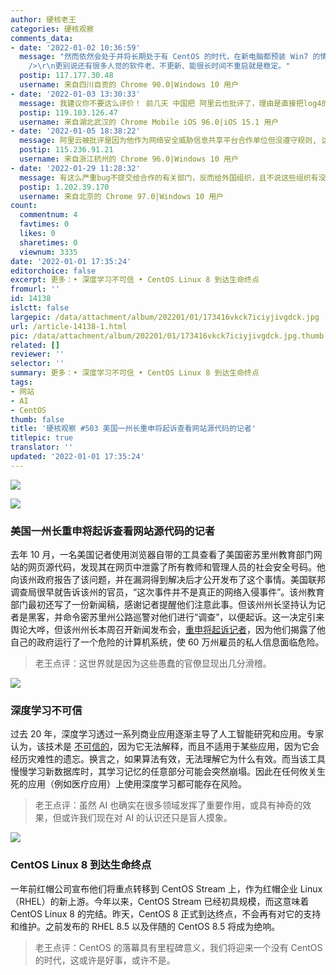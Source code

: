 ```yaml
---
author: 硬核老王
categories: 硬核观察
comments_data:
- date: '2022-01-02 10:36:59'
  message: "然而依然会处于并将长期处于有 CentOS 的时代，在新电脑都预装 Win7 的情况下，Win10 过了好几年才超过 Win7。<br />\r\n<br
    />\r\n更别说还有很多人觉的软件老、不更新、能很长时间不重启就是稳定。"
  postip: 117.177.30.48
  username: 来自四川自贡的 Chrome 90.0|Windows 10 用户
- date: '2022-01-03 13:30:33'
  message: 我建议你不要这么评价！ 前几天 中国把 阿里云也批评了，理由是直接把log4的漏洞提交给阿帕奇基金会！没有提前提交给有关部门。
  postip: 119.103.126.47
  username: 来自湖北武汉的 Chrome Mobile iOS 96.0|iOS 15.1 用户
- date: '2022-01-05 18:38:22'
  message: 阿里云被批评是因为他作为网络安全威胁信息共享平台合作单位但没遵守规则, 这有问题吗
  postip: 115.236.91.21
  username: 来自浙江杭州的 Chrome 96.0|Windows 10 用户
- date: '2022-01-29 11:28:32'
  message: 有这么严重bug不提交给合作的有关部门，反而给外国组织，且不说这些组织有没有政府属性，单是这种事就值得批评了。
  postip: 1.202.39.170
  username: 来自北京的 Chrome 97.0|Windows 10 用户
count:
  commentnum: 4
  favtimes: 0
  likes: 0
  sharetimes: 0
  viewnum: 3335
date: '2022-01-01 17:35:24'
editorchoice: false
excerpt: 更多：• 深度学习不可信 • CentOS Linux 8 到达生命终点
fromurl: ''
id: 14138
islctt: false
largepic: /data/attachment/album/202201/01/173416vkck7iciyjivgdck.jpg
url: /article-14138-1.html
pic: /data/attachment/album/202201/01/173416vkck7iciyjivgdck.jpg.thumb.jpg
related: []
reviewer: ''
selector: ''
summary: 更多：• 深度学习不可信 • CentOS Linux 8 到达生命终点
tags:
- 网站
- AI
- CentOS
thumb: false
title: '硬核观察 #503 美国一州长重申将起诉查看网站源代码的记者'
titlepic: true
translator: ''
updated: '2022-01-01 17:35:24'
---
```


![](/data/attachment/album/202201/01/173416vkck7iciyjivgdck.jpg)


![](/data/attachment/album/202201/01/173431amonf1ug15t02125.jpg)


### 美国一州长重申将起诉查看网站源代码的记者


去年 10 月，一名美国记者使用浏览器自带的工具查看了美国密苏里州教育部门网站的网页源代码，发现其在网页中泄露了所有教师和管理人员的社会安全号码。他向该州政府报告了该问题，并在漏洞得到解决后才公开发布了这个事情。美国联邦调查局很早就告诉该州的官员，“这次事件并不是真正的网络入侵事件”。该州教育部门最初还写了一份新闻稿，感谢记者提醒他们注意此事。但该州州长坚持认为记者是黑客，并命令密苏里州公路巡警对他们进行“调查”，以便起诉。这一决定引来舆论大哗，但该州州长本周召开新闻发布会，[重申将起诉记者](https://www.theverge.com/2021/12/31/22861188/missouri-governor-mike-parson-hack-website-source-code)，因为他们揭露了他自己的政府运行了一个危险的计算机系统，使 60 万州雇员的私人信息面临危险。



> 
> 老王点评：这世界就是因为这些愚蠢的官僚显现出几分滑稽。
> 
> 
> 


![](/data/attachment/album/202201/01/173451kht224g923sfhih4.jpg)


### 深度学习不可信


过去 20 年，深度学习透过一系列商业应用逐渐主导了人工智能研究和应用。专家认为，该技术是 [不可信的](https://spectrum.ieee.org/deep-learning-cant-be-trusted)，因为它无法解释，而且不适用于某些应用，因为它会经历灾难性的遗忘。换言之，如果算法有效，无法理解它为什么有效。而当该工具慢慢学习新数据库时，其学习记忆的任意部分可能会突然崩塌。因此在任何攸关生死的应用（例如医疗应用）上使用深度学习都可能存在风险。



> 
> 老王点评：虽然 AI 也确实在很多领域发挥了重要作用，或具有神奇的效果，但或许我们现在对 AI 的认识还只是盲人摸象。
> 
> 
> 


![](/data/attachment/album/202201/01/173500iaaqlugg1ijjjdyz.jpg)


### CentOS Linux 8 到达生命终点


一年前红帽公司宣布他们将重点转移到 CentOS Stream 上，作为红帽企业 Linux（RHEL）的新上游。今年以来，CentOS Stream 已经初具规模，而这意味着 CentOS Linux 8 的完结。昨天，CentOS 8 正式到达终点，不会再有对它的支持和维护。之前发布的 RHEL 8.5 以及伴随的 CentOS 8.5 将成为绝响。



> 
> 老王点评：CentOS 的落幕具有里程碑意义，我们将迎来一个没有 CentOS 的时代，这或许是好事，或许不是。
> 
> 
>